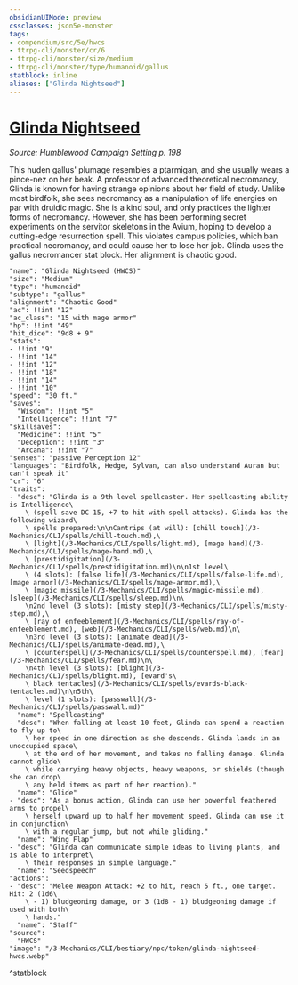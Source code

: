 ```yaml
---
obsidianUIMode: preview
cssclasses: json5e-monster
tags:
- compendium/src/5e/hwcs
- ttrpg-cli/monster/cr/6
- ttrpg-cli/monster/size/medium
- ttrpg-cli/monster/type/humanoid/gallus
statblock: inline
aliases: ["Glinda Nightseed"]
---
```

# [Glinda Nightseed](3-Mechanics\CLI\bestiary\npc/glinda-nightseed-hwcs.md)
*Source: Humblewood Campaign Setting p. 198*  

This huden gallus' plumage resembles a ptarmigan, and she usually wears a pince-nez on her beak. A professor of advanced theoretical necromancy, Glinda is known for having strange opinions about her field of study. Unlike most birdfolk, she sees necromancy as a manipulation of life energies on par with druidic magic. She is a kind soul, and only practices the lighter forms of necromancy. However, she has been performing secret experiments on the servitor skeletons in the Avium, hoping to develop a cutting-edge resurrection spell. This violates campus policies, which ban practical necromancy, and could cause her to lose her job. Glinda uses the gallus necromancer stat block. Her alignment is chaotic good.

```statblock
"name": "Glinda Nightseed (HWCS)"
"size": "Medium"
"type": "humanoid"
"subtype": "gallus"
"alignment": "Chaotic Good"
"ac": !!int "12"
"ac_class": "15 with mage armor"
"hp": !!int "49"
"hit_dice": "9d8 + 9"
"stats":
- !!int "9"
- !!int "14"
- !!int "12"
- !!int "18"
- !!int "14"
- !!int "10"
"speed": "30 ft."
"saves":
  "Wisdom": !!int "5"
  "Intelligence": !!int "7"
"skillsaves":
  "Medicine": !!int "5"
  "Deception": !!int "3"
  "Arcana": !!int "7"
"senses": "passive Perception 12"
"languages": "Birdfolk, Hedge, Sylvan, can also understand Auran but can't speak it"
"cr": "6"
"traits":
- "desc": "Glinda is a 9th level spellcaster. Her spellcasting ability is Intelligence\
    \ (spell save DC 15, +7 to hit with spell attacks). Glinda has the following wizard\
    \ spells prepared:\n\nCantrips (at will): [chill touch](/3-Mechanics/CLI/spells/chill-touch.md),\
    \ [light](/3-Mechanics/CLI/spells/light.md), [mage hand](/3-Mechanics/CLI/spells/mage-hand.md),\
    \ [prestidigitation](/3-Mechanics/CLI/spells/prestidigitation.md)\n\n1st level\
    \ (4 slots): [false life](/3-Mechanics/CLI/spells/false-life.md), [mage armor](/3-Mechanics/CLI/spells/mage-armor.md),\
    \ [magic missile](/3-Mechanics/CLI/spells/magic-missile.md), [sleep](/3-Mechanics/CLI/spells/sleep.md)\n\
    \n2nd level (3 slots): [misty step](/3-Mechanics/CLI/spells/misty-step.md),\
    \ [ray of enfeeblement](/3-Mechanics/CLI/spells/ray-of-enfeeblement.md), [web](/3-Mechanics/CLI/spells/web.md)\n\
    \n3rd level (3 slots): [animate dead](/3-Mechanics/CLI/spells/animate-dead.md),\
    \ [counterspell](/3-Mechanics/CLI/spells/counterspell.md), [fear](/3-Mechanics/CLI/spells/fear.md)\n\
    \n4th level (3 slots): [blight](/3-Mechanics/CLI/spells/blight.md), [evard's\
    \ black tentacles](/3-Mechanics/CLI/spells/evards-black-tentacles.md)\n\n5th\
    \ level (1 slots): [passwall](/3-Mechanics/CLI/spells/passwall.md)"
  "name": "Spellcasting"
- "desc": "When falling at least 10 feet, Glinda can spend a reaction to fly up to\
    \ her speed in one direction as she descends. Glinda lands in an unoccupied space\
    \ at the end of her movement, and takes no falling damage. Glinda cannot glide\
    \ while carrying heavy objects, heavy weapons, or shields (though she can drop\
    \ any held items as part of her reaction)."
  "name": "Glide"
- "desc": "As a bonus action, Glinda can use her powerful feathered arms to propel\
    \ herself upward up to half her movement speed. Glinda can use it in conjunction\
    \ with a regular jump, but not while gliding."
  "name": "Wing Flap"
- "desc": "Glinda can communicate simple ideas to living plants, and is able to interpret\
    \ their responses in simple language."
  "name": "Seedspeech"
"actions":
- "desc": "Melee Weapon Attack: +2 to hit, reach 5 ft., one target. Hit: 2 (1d6\
    \ - 1) bludgeoning damage, or 3 (1d8 - 1) bludgeoning damage if used with both\
    \ hands."
  "name": "Staff"
"source":
- "HWCS"
"image": "/3-Mechanics/CLI/bestiary/npc/token/glinda-nightseed-hwcs.webp"
```
^statblock